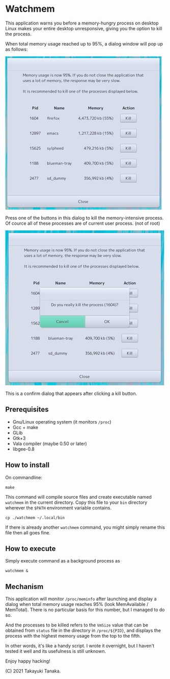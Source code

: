Watchmem
================================================================================

This application warns you before a memory-hungry process on desktop Linux makes
your entire desktop unresponsive, giving you the option to kill the process.

When total memory usage reached up to 95%, a dialog window will pop up as follows:

![image](screenshot1.png)

Press one of the buttons in this dialog to kill the memory-intensive process.
Of cource all of these processes are of current user process. (not of root)

![image](screenshot2.png)

This is a confirm dialog that appears after clicking a kill button.

Prerequisites
--------------------------------------------------------------------------------

+ Gnu/Linux operating system (it monitors `/proc`)
+ Gcc + make
+ GLib
+ Gtk+3
+ Vala compiler (maybe 0.50 or later)
+ libgee-0.8

How to install
--------------------------------------------------------------------------------

On commandline:

	make

This command will compile source files and create executable named `watchmem` in the
current directory.
Copy this file to your `bin` directory wherever the `$PATH` environment variable
contains.

	cp ./watchmem ~/.local/bin

If there is already another `watchmem` command, you might simply rename this file then all
goes fine.

How to execute
--------------------------------------------------------------------------------

Simply execute command as a background process as

	watchmem &

Mechanism
--------------------------------------------------------------------------------

This application will monitor `/proc/meminfo` after launching and display a dialog
when total memory usage reaches 95% (look MemAvailable / MemTotal). There is no
particular basis for this number, but I managed to do so.

And the processes to be killed refers to the `VmSize` value that can be obtained from `status`
file in the directory in `/proc/${PID}`, and displays the process with the highest
memory usage from the top to the fifth.

In other words, it's like a handy script.
I wrote it overnight, but I haven't tested it well and its usefulness is still unknown.

Enjoy happy hacking!

(C) 2021 Takayuki Tanaka.
